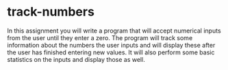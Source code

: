 # track-numbers
In this assignment you will write a program that will accept numerical inputs from the user until they enter a zero. The program will track some information about the numbers the user inputs and will display these after the user has finished entering new values. It will also perform some basic statistics on the inputs and display those as well. 
